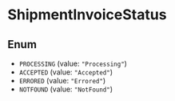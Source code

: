 # ShipmentInvoiceStatus

## Enum

* `PROCESSING` (value: `"Processing"`)
* `ACCEPTED` (value: `"Accepted"`)
* `ERRORED` (value: `"Errored"`)
* `NOTFOUND` (value: `"NotFound"`)
